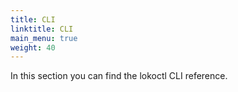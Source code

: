 ```yaml
---
title: CLI
linktitle: CLI
main_menu: true
weight: 40
---
```


In this section you can find the lokoctl CLI reference.
